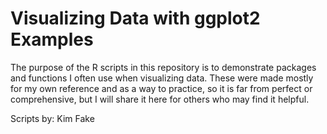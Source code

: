 # Visualizing Data with ggplot2 Examples
The purpose of the R scripts in this repository is to demonstrate packages and functions 
I often use when visualizing data. These were made mostly for my own reference 
and as a way to practice, so it is far from perfect or comprehensive, but I will share 
it here for others who may find it helpful.

Scripts by: Kim Fake
